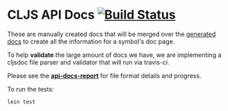 # CLJS API Docs [![Build Status](https://travis-ci.org/cljsinfo/api-docs.svg)](https://travis-ci.org/cljsinfo/api-docs)

These are manually created docs that will be merged over the [generated docs]
to create all the information for a symbol's doc page.

To help __validate__ the large amount of docs we have, we are implementing
a cljsdoc file parser and validator that will run via travis-ci.

Please see the __[api-docs-report]__ for file format details and progress.

To run the tests:

```
lein test
```

[api-docs-report]:http://cljsinfo.github.io/api-docs-report/
[generated docs]:https://github.com/shaunlebron/cljs-api-docs
